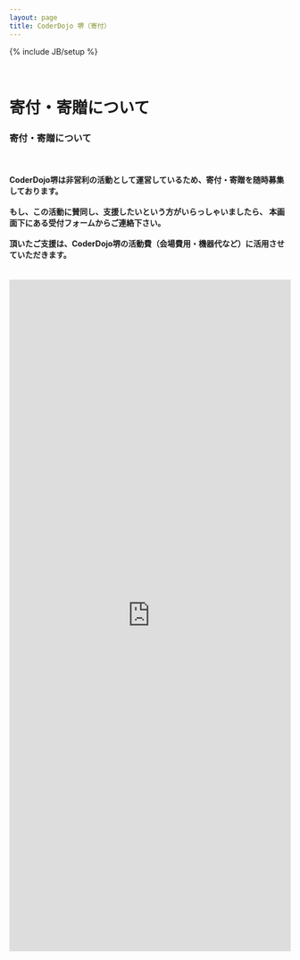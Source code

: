 ```yaml
---
layout: page
title: CoderDojo 堺（寄付）
---
```

{% include JB/setup %}

<!-- タイトル -->
<div class="row coderdojobgcolor-base2">
  <div class="col-xs-1 col-sm-1 col-md-2 col-lg-2"></div>
  <div class="col-xs-12 col-sm-12 col-md-8 col-lg-8 text-center">
    <br>
    <span class="visible-sm visible-md visible-lg">
      <h1>
        <span class="heading-r">寄付・寄贈について</span>
        <span class="heading-r-re "></span>
      </h1>
    </span>
    <span class="visible-xs">
      <h3>
        <span class="heading-r"></span>
        寄付・寄贈について
        <span class="heading-r-re "></span>
      </h3>
    </span>
    <br>
    <h4 class="alignment-text-r">
      CoderDojo堺は非営利の活動として運営しているため、寄付・寄贈を随時募集しております。<br>
      <br>
      もし、この活動に賛同し、支援したいという方がいらっしゃいましたら、
      本画面下にある受付フォームからご連絡下さい。<br>
      <br>
      頂いたご支援は、CoderDojo堺の活動費（会場費用・機器代など）に活用させていただきます。
    </h4>
    <br>
    <!--
    <h4>現在、CoderDojo堺で不足している物品は以下の内容となっています。<br>
      <hr>
      <p style="color:red;">※ここに欲しいものリスト（スプレッドシート）を埋め込んで表示させる、もしくは、リンク</p>
      <hr>
    </h4>
    -->
  </div>
  <div class="col-xs-1 col-sm-1 col-md-2 col-lg-2"></div>
</div>

<div class="row ">
  <div class="col-xs-1 col-sm-1 col-md-1 col-lg-2"></div>
  <div class="col-xs-12 col-sm-12 col-md-10 col-lg-8 text-center">
    <div>
      <script type="text/javascript">var submitted=false;</script>
      <iframe src="https://docs.google.com/forms/d/e/1FAIpQLSerjy_0_qHKMRsl9dByY_FfR38kBNnKGnS76b7wkatkZ1m1YA/viewform?embedded=true" width="100%" height="1200px" frameborder="0" >読み込んでいます...</iframe>
    </div>
  </div>
  <div class="col-xs-1 col-sm-1 col-md-1 col-lg-2"></div>
</div>
